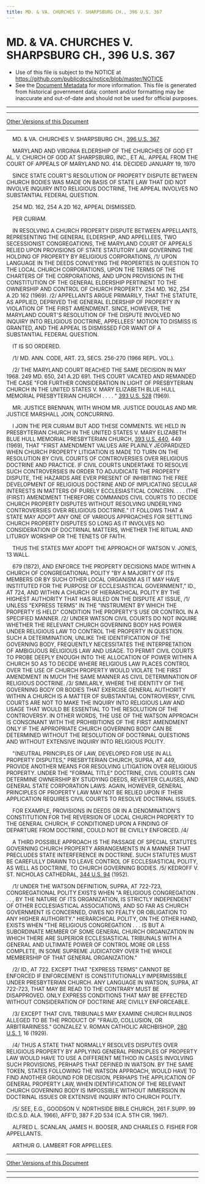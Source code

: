 ```yaml
---
title: MD. & VA. CHURCHES V. SHARPSBURG CH., 396 U.S. 367
---
```


# MD. & VA. CHURCHES V. SHARPSBURG CH., 396 U.S. 367

* Use of this file is subject to the NOTICE at https://github.com/publicdocs/notice/blob/master/NOTICE
* See the [Document Metadata](../../../index.md) for more information.
  This file is generated from historical government data; content and/or formatting may be inaccurate and out-of-date and should not be used for official purposes.

----------
----------

[Other Versions of this Document](https://publicdocs.github.io/go/links?ns=uslm-x&ref=%2Fus%2Fcourts%2Fscotus%2FusReporter%2F396%2F367)

----------

    MD. & VA. CHURCHES V. SHARPSBURG CH., [396 U.S. 367][/us/courts/scotus/usReporter/396/367]

    MARYLAND AND VIRGINIA ELDERSHIP OF THE CHURCHES OF GOD ET AL. V. CHURCH OF GOD AT SHARPSBURG, INC., ET AL. APPEAL FROM THE COURT OF APPEALS OF MARYLAND NO. 414.  DECIDED JANUARY 19, 1970

    SINCE STATE COURT'S RESOLUTION OF PROPERTY DISPUTE BETWEEN CHURCH BODIES WAS MADE ON BASIS OF STATE LAW THAT DID NOT INVOLVE INQUIRY INTO RELIGIOUS DOCTRINE, THE APPEAL INVOLVES NO SUBSTANTIAL FEDERAL QUESTION.

    254 MD. 162, 254 A.2D 162, APPEAL DISMISSED.

    PER CURIAM.

    IN RESOLVING A CHURCH PROPERTY DISPUTE BETWEEN APPELLANTS, REPRESENTING THE GENERAL ELDERSHIP, AND APPELLEES, TWO SECESSIONIST CONGREGATIONS, THE MARYLAND COURT OF APPEALS RELIED UPON PROVISIONS OF STATE STATUTORY LAW GOVERNING THE HOLDING OF PROPERTY BY RELIGIOUS CORPORATIONS, /1/  UPON LANGUAGE IN THE DEEDS CONVEYING THE PROPERTIES IN QUESTION TO THE LOCAL CHURCH CORPORATIONS, UPON THE TERMS OF THE CHARTERS OF THE CORPORATIONS, AND UPON PROVISIONS IN THE CONSTITUTION OF THE GENERAL ELDERSHIP PERTINENT TO THE OWNERSHIP AND CONTROL OF CHURCH PROPERTY.  254 MD. 162, 254 A.2D 162 (1969).  /2/  APPELLANTS ARGUE PRIMARILY, THAT THE STATUTE, AS APPLIED, DEPRIVED THE GENERAL ELDERSHIP OF PROPERTY IN VIOLATION OF THE FIRST AMENDMENT.  SINCE, HOWEVER, THE MARYLAND COURT'S RESOLUTION OF THE DISPUTE INVOLVED NO INQUIRY INTO RELIGIOUS DOCTRINE, APPELLEES' MOTION TO DISMISS IS GRANTED, AND THE APPEAL IS DISMISSED FOR WANT OF A SUBSTANTIAL FEDERAL QUESTION.

    IT IS SO ORDERED.

    /1/  MD. ANN. CODE, ART. 23, SECS. 256-270 (1966 REPL.  VOL.).

    /2/  THE MARYLAND COURT REACHED THE SAME DECISION IN MAY 1968.  249 MD. 650, 241 A.2D 691.  THIS COURT VACATED AND REMANDED THE CASE "FOR FURTHER CONSIDERATION IN LIGHT OF PRESBYTERIAN CHURCH IN THE UNITED STATES V. MARY ELIZABETH BLUE HULL MEMORIAL PRESBYTERIAN CHURCH . . . . "  [393 U.S. 528][/us/courts/scotus/usReporter/393/528] (1969).

    MR. JUSTICE BRENNAN, WITH WHOM MR. JUSTICE DOUGLAS AND MR. JUSTICE MARSHALL JOIN, CONCURRING.

    I JOIN THE PER CURIAM BUT ADD THESE COMMENTS.  WE HELD IN PRESBYTERIAN CHURCH IN THE UNITED STATES V. MARY ELIZABETH BLUE HULL MEMORIAL PRESBYTERIAN CHURCH, [393 U.S. 440][/us/courts/scotus/usReporter/393/440], 449 (1969), THAT "FIRST AMENDMENT VALUES ARE PLAINLY JEOPARDIZED WHEN CHURCH PROPERTY LITIGATION IS MADE TO TURN ON THE RESOLUTION BY CIVIL COURTS OF CONTROVERSIES OVER RELIGIOUS DOCTRINE AND PRACTICE.  IF CIVIL COURTS UNDERTAKE TO RESOLVE SUCH CONTROVERSIES IN ORDER TO ADJUDICATE THE PROPERTY DISPUTE, THE HAZARDS ARE EVER PRESENT OF INHIBITING THE FREE DEVELOPMENT OF RELIGIOUS DOCTRINE AND OF IMPLICATING SECULAR INTERESTS IN MATTERS OF PURELY ECCLESIASTICAL CONCERN.  . . . (THE (FIRST) AMENDMENT THEREFORE COMMANDS CIVIL COURTS TO DECIDE CHURCH PROPERTY DISPUTES WITHOUT RESOLVING UNDERLYING CONTROVERSIES OVER RELIGIOUS DOCTRINE."  IT FOLLOWS THAT A STATE MAY ADOPT ANY ONE OF VARIOUS APPROACHES FOR SETTLING CHURCH PROPERTY DISPUTES SO LONG AS IT INVOLVES NO CONSIDERATION OF DOCTRINAL MATTERS, WHETHER THE RITUAL AND LITURGY WORSHIP OR THE TENETS OF FAITH.

    THUS THE STATES MAY ADOPT THE APPROACH OF WATSON V. JONES, 13 WALL.

    679 (1872), AND ENFORCE THE PROPERTY DECISIONS MADE WITHIN A CHURCH OF CONGREGATIONAL POLITY "BY A MAJORITY OF ITS MEMBERS OR BY SUCH OTHER LOCAL ORGANISM AS IT MAY HAVE INSTITUTED FOR THE PURPOSE OF ECCLESIASTICAL GOVERNMENT," ID., AT 724, AND WITHIN A CHURCH OF HIERARCHICAL POLITY BY THE HIGHEST AUTHORITY THAT HAS RULED ON THE DISPUTE AT ISSUE, /1/ UNLESS "EXPRESS TERMS" IN THE "INSTRUMENT BY WHICH THE PROPERTY IS HELD" CONDITION THE PROPERTY'S USE OR CONTROL IN A SPECIFIED MANNER.  /2/  UNDER WATSON CIVIL COURTS DO NOT INQUIRE WHETHER THE RELEVANT CHURCH GOVERNING BODY HAS POWER UNDER RELIGIOUS LAW TO CONTROL THE PROPERTY IN QUESTION.  SUCH A DETERMINATION, UNLIKE THE IDENTIFICATION OF THE GOVERNING BODY, FREQUENTLY NECESSITATES THE INTERPRETATION OF AMBIGUOUS RELIGIOUS LAW AND USAGE.  TO PERMIT CIVIL COURTS TO PROBE DEEPLY ENOUGH INTO THE ALLOCATION OF POWER WITHIN A CHURCH SO AS TO DECIDE WHERE RELIGIOUS LAW PLACES CONTROL OVER THE USE OF CHURCH PROPERTY WOULD VIOLATE THE FIRST AMENDMENT IN MUCH THE SAME MANNER AS CIVIL DETERMINATION OF RELIGIOUS DOCTRINE.  /3/  SIMILARLY, WHERE THE IDENTITY OF THE GOVERNING BODY OR BODIES THAT EXERCISE GENERAL AUTHORITY WITHIN A CHURCH IS A MATTER OF SUBSTANTIAL CONTROVERSY, CIVIL COURTS ARE NOT TO MAKE THE INQUIRY INTO RELIGIOUS LAW AND USAGE THAT WOULD BE ESSENTIAL TO THE RESOLUTION OF THE CONTROVERSY.  IN OTHER WORDS, THE USE OF THE WATSON APPROACH IS CONSONANT WITH THE PROHIBITIONS OF THE FIRST AMENDMENT ONLY IF THE APPROPRIATE CHURCH GOVERNING BODY CAN BE DETERMINED WITHOUT THE RESOLUTION OF DOCTRINAL QUESTIONS AND WITHOUT EXTENSIVE INQUIRY INTO RELIGIOUS POLITY.

    "(NEUTRAL PRINCIPLES OF LAW, DEVELOPED FOR USE IN ALL PROPERTY DISPUTES," PRESBYTERIAN CHURCH, SUPRA, AT 449, PROVIDE ANOTHER MEANS FOR RESOLVING LITIGATION OVER RELIGIOUS PROPERTY.  UNDER THE "FORMAL TITLE" DOCTRINE, CIVIL COURTS CAN DETERMINE OWNERSHIP BY STUDYING DEEDS, REVERTER CLAUSES, AND GENERAL STATE CORPORATION LAWS.  AGAIN, HOWEVER, GENERAL PRINCIPLES OF PROPERTY LAW MAY NOT BE RELIED UPON IF THEIR APPLICATION REQUIRES CIVIL COURTS TO RESOLVE DOCTRINAL ISSUES.

    FOR EXAMPLE, PROVISIONS IN DEEDS OR IN A DENOMINATION'S CONSTITUTION FOR THE REVERSION OF LOCAL CHURCH PROPERTY TO THE GENERAL CHURCH, IF CONDITIONED UPON A FINDING OF DEPARTURE FROM DOCTRINE, COULD NOT BE CIVILLY ENFORCED.  /4/

    A THIRD POSSIBLE APPROACH IS THE PASSAGE OF SPECIAL STATUTES GOVERNING CHURCH PROPERTY ARRANGEMENTS IN A MANNER THAT PRECLUDES STATE INTERFERENCE IN DOCTRINE.  SUCH STATUTES MUST BE CAREFULLY DRAWN TO LEAVE CONTROL OF ECCLESIASTICAL POLITY, AS WELL AS DOCTRINE, TO CHURCH GOVERNING BODIES.  /5/  KEDROFF V. ST. NICHOLAS CATHEDRAL, [344 U.S. 94][/us/courts/scotus/usReporter/344/94] (1952).

    /1/  UNDER THE WATSON DEFINITION, SUPRA, AT 722-723, CONGREGATIONAL POLITY EXISTS WHEN "A RELIGIOUS CONGREGATION . . . , BY THE NATURE OF ITS ORGANIZATION, IS STRICTLY INDEPENDENT OF OTHER ECCLESIASTICAL ASSOCIATIONS, AND SO FAR AS CHURCH GOVERNMENT IS CONCERNED, OWES NO FEALTY OR OBLIGATION TO ANY HIGHER AUTHORITY."  HIERARCHICAL POLITY, ON THE OTHER HAND, EXISTS WHEN "THE RELIGIOUS CONGREGATION . . . IS BUT A SUBORDINATE MEMBER OF SOME GENERAL CHURCH ORGANIZATION IN WHICH THERE ARE SUPERIOR ECCLESIASTICAL TRIBUNALS WITH A GENERAL AND ULTIMATE POWER OF CONTROL MORE OR LESS COMPLETE, IN SOME SUPREME JUDICATORY OVER THE WHOLE MEMBERSHIP OF THAT GENERAL ORGANIZATION."

    /2/  ID., AT 722.  EXCEPT THAT "EXPRESS TERMS" CANNOT BE ENFORCED IF ENFORCEMENT IS CONSTITUTIONALLY IMPERMISSIBLE UNDER PRESBYTERIAN CHURCH.  ANY LANGUAGE IN WATSON, SUPRA, AT 722-723, THAT MAY BE READ TO THE CONTRARY MUST BE DISAPPROVED.  ONLY EXPRESS CONDITIONS THAT MAY BE EFFECTED WITHOUT CONSIDERATION OF DOCTRINE ARE CIVILLY ENFORCEABLE.

    /3/  EXCEPT THAT CIVIL TRIBUNALS MAY EXAMINE CHURCH RULINGS ALLEGED TO BE THE PRODUCT OF "FRAUD, COLLUSION, OR ARBITRARINESS."  GONZALEZ V. ROMAN CATHOLIC ARCHBISHOP, [280 U.S. 1][/us/courts/scotus/usReporter/280/1], 16 (1929).

    /4/  THUS A STATE THAT NORMALLY RESOLVES DISPUTES OVER RELIGIOUS PROPERTY BY APPLYING GENERAL PRINCIPLES OF PROPERTY LAW WOULD HAVE TO USE A DIFFERENT METHOD IN CASES INVOLVING SUCH PROVISIONS, PERHAPS THAT DEFINED IN WATSON.  BY THE SAME TOKEN, STATES FOLLOWING THE WATSON APPROACH, WOULD HAVE TO FIND ANOTHER GROUND FOR DECISION, PERHAPS THE APPLICATION OF GENERAL PROPERTY LAW, WHEN IDENTIFICATION OF THE RELEVANT CHURCH GOVERNING BODY IS IMPOSSIBLE WITHOUT IMMERSION IN DOCTRINAL ISSUES OR EXTENSIVE INQUIRY INTO CHURCH POLITY.

    /5/  SEE, E.G., GOODSON V. NORTHSIDE BIBLE CHURCH, 261 F.SUPP.  99 (D.C.S.D. ALA. 1966), AFF'D, 387 F.2D 534 (C.A. 5TH CIR. 1967).

    ALFRED L. SCANLAN, JAMES H. BOOSER, AND CHARLES O. FISHER FOR APPELLANTS.

    ARTHUR G. LAMBERT FOR APPELLEES.

----------

[Other Versions of this Document](https://publicdocs.github.io/go/links?ns=uslm-x&ref=%2Fus%2Fcourts%2Fscotus%2FusReporter%2F396%2F367)

----------
----------

[/us/courts/scotus/usReporter/396/367]: https://publicdocs.github.io/go/links?ns=uslm-x&ref=%2Fus%2Fcourts%2Fscotus%2FusReporter%2F396%2F367
[/us/courts/scotus/usReporter/393/528]: https://publicdocs.github.io/go/links?ns=uslm-x&ref=%2Fus%2Fcourts%2Fscotus%2FusReporter%2F393%2F528
[/us/courts/scotus/usReporter/393/440]: https://publicdocs.github.io/go/links?ns=uslm-x&ref=%2Fus%2Fcourts%2Fscotus%2FusReporter%2F393%2F440
[/us/courts/scotus/usReporter/344/94]: https://publicdocs.github.io/go/links?ns=uslm-x&ref=%2Fus%2Fcourts%2Fscotus%2FusReporter%2F344%2F94
[/us/courts/scotus/usReporter/280/1]: https://publicdocs.github.io/go/links?ns=uslm-x&ref=%2Fus%2Fcourts%2Fscotus%2FusReporter%2F280%2F1


